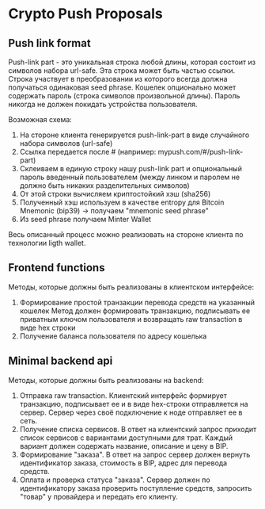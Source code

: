 # Crypto Push Proposals

## Push link format

Push-link part - это уникальная строка любой длины, которая состоит из символов набора url-safe. Эта строка может быть частью ссылки. Строка участвует в преобразовании из которого всегда должна получаться одинаковая seed phrase. 
Кошелек опционально может содержать пароль (строка символов произвольной длины). Пароль никогда не должен покидать устройства пользователя. 

Возможная схема:
1. На стороне клиента генерируется push-link-part в виде случайного набора символов (url-safe)
2. Ссылка передается после # (например: mypush.com/#/push-link-part)
3. Склеиваем в единую строку нашу push-link part и опциональный пароль введенный пользователем (между линком и паролем не должно быть никаких разделительных символов) 
4. От этой строки вычисляем криптостойкий хэш (sha256)
5. Полученный хэш используем в качестве entropy для Bitcoin Mnemonic (bip39) -> получаем "mnemonic seed phrase"
6. Из seed phrase получаем Minter Wallet

Весь описанный процесс можно реализовать на стороне клиента по технологии ligth wallet.


## Frontend functions

Методы, которые должны быть реализованы в клиентском интерфейсе:
1. Формирование простой транзакции перевода средств на указанный кошелек
   Метод должен формировать транзакцию, подписывать ее приватным ключом пользователя и возвращать raw transaction в виде hex строки
2. Получение баланса пользователя по адресу кошелька


## Minimal backend api

Методы, которые должны быть реализованы на backend:
1. Отправка raw transaction. Клиентский интерфейс формирует транзакцию, подписывает ее и в виде hex-строки отправляется на сервер. Сервер через своё подключение к ноде отправляет ее в сеть. 
2. Получение списка сервисов. В ответ на клиентский запрос приходит список сервисов с вариантами доступными для трат. Каждый вариант должен содержать название, описание и цену в BIP.
3. Формирование "заказа". В ответ на запрос сервер должен вернуть идентификатор заказа, стоимость в BIP, адрес для перевода средств.
4. Оплата и проверка статуса "заказа". Сервер должен по идентификатору заказа проверить поступление средств, запросить "товар" у провайдера и передать его клиенту.

